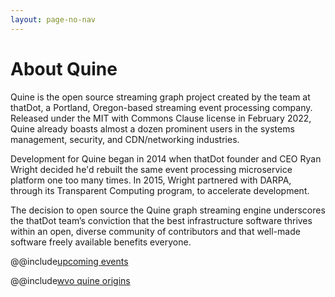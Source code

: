 ```yaml
---
layout: page-no-nav
---
```


# About Quine

Quine is the open source streaming graph project created by the team at thatDot,
a Portland, Oregon-based streaming event processing company. Released under the
MIT with Commons Clause license in February 2022, Quine already boasts almost a
dozen prominent users in the systems management, security, and CDN/networking
industries.

Development for Quine began in 2014 when thatDot founder and CEO Ryan Wright
decided he'd rebuilt the same event processing microservice platform one too
many times. In 2015, Wright partnered with DARPA, through its Transparent
Computing program, to accelerate development.

The decision to open source the Quine graph streaming engine underscores the
thatDot team’s conviction that the best infrastructure software thrives within
an open, diverse community of contributors and that well-made software freely
available benefits everyone.

@@include[upcoming events](includes/about/upcoming_events.md)

@@include[wvo quine origins](includes/about/wvo_quine_origins.md)
